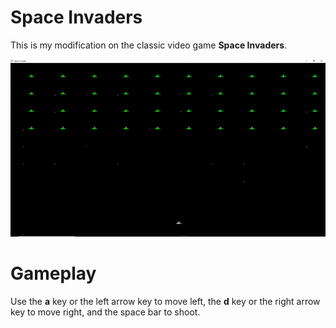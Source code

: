 # Space Invaders

This is my modification on the classic video game **Space Invaders**.

<p align="center">
  <img src="https://github.com/dylanobata/SpaceInvader/blob/master/ezgif.com-gif-maker.gif" alt="animated" />
</p>

# Gameplay

Use the **a** key or the left arrow key to move left, the **d** key or the right arrow key to move right, and the space bar to shoot.

